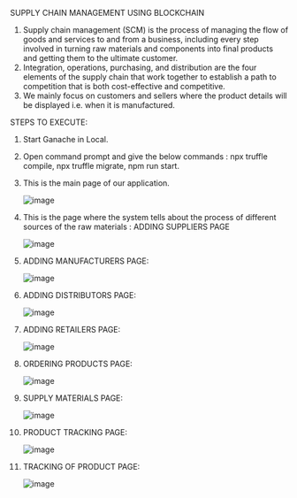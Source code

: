 SUPPLY CHAIN MANAGEMENT USING BLOCKCHAIN

1. Supply chain management (SCM) is the process of managing the flow of goods and services to and from a business, including every step involved in turning raw materials and components into final products and getting them to the ultimate customer. 
2. Integration, operations, purchasing, and distribution are the four elements of the supply chain that work together to establish a path to competition that is both cost-effective and competitive.
3. We mainly focus on customers and sellers where the product details will be displayed i.e. when it is manufactured. 

STEPS TO EXECUTE:

1. Start Ganache in Local.
2. Open command prompt and give the below commands :
     npx truffle compile,
     npx truffle migrate,
     npm run start.
3. This is the main page of our application.
   
   ![image](https://github.com/YELETIMAHALAKSHMI/Blockchain-SCM/assets/93399446/7360ac24-896d-48cd-b2b7-91a45baea838)

4. This is the page where the system tells about the process of different sources of the raw materials : ADDING SUPPLIERS PAGE

   ![image](https://github.com/YELETIMAHALAKSHMI/Blockchain-SCM/assets/93399446/d04dfc91-012e-4c4c-9219-9ff91fcdb026)

5. ADDING MANUFACTURERS PAGE:

   ![image](https://github.com/YELETIMAHALAKSHMI/Blockchain-SCM/assets/93399446/0fba46fa-a661-4ed6-a7ab-cc3d40fb40b6)

6. ADDING DISTRIBUTORS PAGE:

   ![image](https://github.com/YELETIMAHALAKSHMI/Blockchain-SCM/assets/93399446/547ae99f-b335-4e41-8a03-87dace63543d)

7. ADDING RETAILERS PAGE:

   ![image](https://github.com/YELETIMAHALAKSHMI/Blockchain-SCM/assets/93399446/cbd1a846-c74f-4bf9-89d9-9459b5124c15)

8. ORDERING PRODUCTS PAGE:

   ![image](https://github.com/YELETIMAHALAKSHMI/Blockchain-SCM/assets/93399446/65cc36e8-ea1a-4d95-98da-7569c34533d8)

9. SUPPLY MATERIALS PAGE:

   ![image](https://github.com/YELETIMAHALAKSHMI/Blockchain-SCM/assets/93399446/1047a747-c2be-4b44-956b-732e7076864f)

10. PRODUCT TRACKING PAGE:

    ![image](https://github.com/YELETIMAHALAKSHMI/Blockchain-SCM/assets/93399446/f49a4eb1-795f-40ae-95b6-051c2d257242)

11. TRACKING OF PRODUCT PAGE:

    ![image](https://github.com/YELETIMAHALAKSHMI/Blockchain-SCM/assets/93399446/a09f2d33-059a-4179-bff5-d0b45c88dbcd)

    



